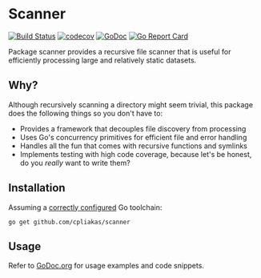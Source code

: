 # Scanner

[![Build Status](https://travis-ci.org/cpliakas/scanner.svg?branch=master)](https://travis-ci.org/cpliakas/scanner)
[![codecov](https://codecov.io/gh/cpliakas/scanner/branch/master/graph/badge.svg)](https://codecov.io/gh/cpliakas/scanner)
[![GoDoc](https://godoc.org/github.com/cpliakas/scanner?status.svg)](https://godoc.org/github.com/cpliakas/scanner)
[![Go Report Card](https://goreportcard.com/badge/github.com/cpliakas/scanner)](https://goreportcard.com/report/github.com/cpliakas/scanner)

Package scanner provides a recursive file scanner that is useful for
efficiently processing large and relatively static datasets.

## Why?

Although recursively scanning a directory might seem trivial, this package
does the following things so you don't have to:

* Provides a framework that decouples file discovery from processing
* Uses Go's concurrency primitives for efficient file and error handling
* Handles all the fun that comes with recursive functions and symlinks
* Implements testing with high code coverage, because let's be honest, do you
  *really* want to write them?

## Installation

Assuming a [correctly configured](https://golang.org/doc/install#testing) Go
toolchain:

```shell
go get github.com/cpliakas/scanner
```

## Usage

Refer to [GoDoc.org](https://godoc.org/github.com/cpliakas/scanner) for
usage examples and code snippets.
